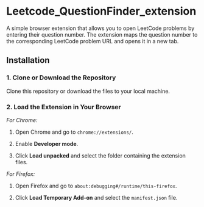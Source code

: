 # Leetcode_QuestionFinder_extension
A simple browser extension that allows you to open LeetCode problems by entering their question number. The extension maps the question number to the corresponding LeetCode problem URL and opens it in a new tab.

## Installation
### 1. Clone or Download the Repository
Clone this repository or download the files to your local machine.

### 2. Load the Extension in Your Browser
  
*For Chrome:*
  1. Open Chrome and go to `chrome://extensions/`.

  2. Enable **Developer mode**.

  3. Click **Load unpacked** and select the folder containing the extension files.

*For Firefox:*
1. Open Firefox and go to `about:debugging#/runtime/this-firefox`.

2. Click **Load Temporary Add-on** and select the `manifest.json` file.
